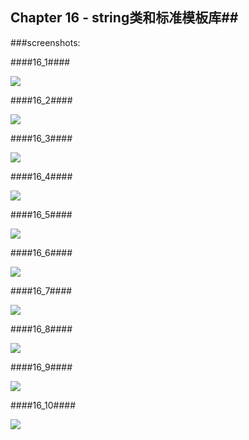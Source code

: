 ## Chapter 16 - string类和标准模板库##

###screenshots:

####16_1####

![](https://github.com/PytLab/Cpp-Primer-Plus/blob/master/ch16/screenshots/16_1.gif)

####16_2####

![](https://github.com/PytLab/Cpp-Primer-Plus/blob/master/ch16/screenshots/16_2.gif)

####16_3####

![](https://github.com/PytLab/Cpp-Primer-Plus/blob/master/ch16/screenshots/16_3.gif)

####16_4####

![](https://github.com/PytLab/Cpp-Primer-Plus/blob/master/ch16/screenshots/16_4.gif)

####16_5####

![](https://github.com/PytLab/Cpp-Primer-Plus/blob/master/ch16/screenshots/16_5.gif)

####16_6####

![](https://github.com/PytLab/Cpp-Primer-Plus/blob/master/ch16/screenshots/16_6.gif)

####16_7####

![](https://github.com/PytLab/Cpp-Primer-Plus/blob/master/ch16/screenshots/16_7.gif)

####16_8####

![](https://github.com/PytLab/Cpp-Primer-Plus/blob/master/ch16/screenshots/16_8.gif)

####16_9####

![](https://github.com/PytLab/Cpp-Primer-Plus/blob/master/ch16/screenshots/16_9.gif)

####16_10####

![](https://github.com/PytLab/Cpp-Primer-Plus/blob/master/ch16/screenshots/16_10.gif)
